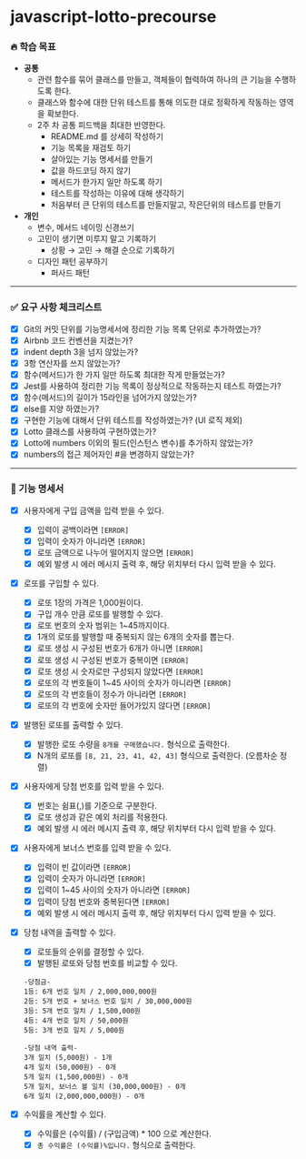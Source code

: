 # javascript-lotto-precourse

### 🔥 학습 목표

- **공통**
  - 관련 함수를 묶어 클래스를 만들고, 객체들이 협력하여 하나의 큰 기능을 수행하도록 한다.
  - 클래스와 함수에 대한 단위 테스트를 통해 의도한 대로 정확하게 작동하는 영역을 확보한다.
  - 2주 차 공통 피드백을 최대한 반영한다.
    - README.md 를 상세히 작성하기
    - 기능 목록을 재검토 하기
    - 살아있는 기능 명세서를 만들기
    - 값을 하드코딩 하지 않기
    - 메서드가 한가지 일만 하도록 하기
    - 테스트를 작성하는 이유에 대해 생각하기
    - 처음부터 큰 단위의 테스트를 만들지말고, 작은단위의 테스트를 만들기
- **개인**
  - 변수, 메서드 네이밍 신경쓰기
  - 고민이 생기면 미루지 말고 기록하기
    - 상황 → 고민 → 해결 순으로 기록하기
  - 디자인 패턴 공부하기
    - 퍼사드 패턴

---

### ✅ 요구 사항 체크리스트

- [x] Git의 커밋 단위를 기능명세서에 정리한 기능 목록 단위로 추가하였는가?
- [x] Airbnb 코드 컨벤션을 지켰는가?
- [x] indent depth 3을 넘지 않았는가?
- [x] 3항 연산자를 쓰지 않았는가?
- [x] 함수(메서드)가 한 가지 일만 하도록 최대한 작게 만들었는가?
- [x] Jest를 사용하여 정리한 기능 목록이 정상적으로 작동하는지 테스트 하였는가?
- [x] 함수(메서드)의 길이가 15라인을 넘어가지 않았는가?
- [x] else를 지양 하였는가?
- [x] 구현한 기능에 대해서 단위 테스트를 작성하였는가? (UI 로직 제외)
- [x] Lotto 클래스를 사용하여 구현하였는가?
- [x] Lotto에 numbers 이외의 필드(인스턴스 변수)를 추가하지 않았는가?
- [x] numbers의 접근 제어자인 #을 변경하지 않았는가?

---

### 🎯 기능 명세서

- [x] 사용자에게 구입 금액을 입력 받을 수 있다.
  - [x] 입력이 공백이라면 `[ERROR]`
  - [x] 입력이 숫자가 아니라면 `[ERROR]`
  - [x] 로또 금액으로 나누어 떨어지지 않으면 `[ERROR]`
  - [x] 예외 발생 시 에러 메시지 출력 후, 해당 위치부터 다시 입력 받을 수 있다.
- [x] 로또를 구입할 수 있다.
  - [x] 로또 1장의 가격은 1,000원이다.
  - [x] 구입 개수 만큼 로또를 발행할 수 있다.
  - [x] 로또 번호의 숫자 범위는 1~45까지이다.
  - [x] 1개의 로또를 발행할 때 중복되지 않는 6개의 숫자를 뽑는다.
  - [x] 로또 생성 시 구성된 번호가 6개가 아니면 `[ERROR]`
  - [x] 로또 생성 시 구성된 번호가 중복이면 `[ERROR]`
  - [x] 로또 생성 시 숫자로만 구성되지 않았다면 `[ERROR]`
  - [x] 로또의 각 번호들이 1~45 사이의 숫자가 아니라면 `[ERROR]`
  - [x] 로또의 각 번호들이 정수가 아니라면 `[ERROR]`
  - [x] 로또의 각 번호에 숫자만 들어가있지 않다면 `[ERROR]`
- [x] 발행된 로또를 출력할 수 있다.
  - [x] 발행한 로또 수량을 `8개를 구매했습니다.` 형식으로 출력한다.
  - [x] N개의 로또를 `[8, 21, 23, 41, 42, 43]` 형식으로 출력한다. (오름차순 정렬)
- [x] 사용자에게 당첨 번호를 입력 받을 수 있다.
  - [x] 번호는 쉼표(,)를 기준으로 구분한다.
  - [x] 로또 생성과 같은 예외 처리를 적용한다.
  - [x] 예외 발생 시 에러 메시지 출력 후, 해당 위치부터 다시 입력 받을 수 있다.
- [x] 사용자에게 보너스 번호를 입력 받을 수 있다.
  - [x] 입력이 빈 값이라면 `[ERROR]`
  - [x] 입력이 숫자가 아니라면 `[ERROR]`
  - [x] 입력이 1~45 사이의 숫자가 아니라면 `[ERROR]`
  - [x] 입력이 당첨 번호와 중복된다면 `[ERROR]`
  - [x] 예외 발생 시 에러 메시지 출력 후, 해당 위치부터 다시 입력 받을 수 있다.
- [x] 당첨 내역을 출력할 수 있다.

  - [x] 로또들의 순위를 결정할 수 있다.
  - [x] 발행된 로또와 당첨 번호를 비교할 수 있다.

  ```
  -당첨금-
  1등: 6개 번호 일치 / 2,000,000,000원
  2등: 5개 번호 + 보너스 번호 일치 / 30,000,000원
  3등: 5개 번호 일치 / 1,500,000원
  4등: 4개 번호 일치 / 50,000원
  5등: 3개 번호 일치 / 5,000원

  -당첨 내역 출력-
  3개 일치 (5,000원) - 1개
  4개 일치 (50,000원) - 0개
  5개 일치 (1,500,000원) - 0개
  5개 일치, 보너스 볼 일치 (30,000,000원) - 0개
  6개 일치 (2,000,000,000원) - 0개
  ```

- [x] 수익률을 계산할 수 있다.
  - [x] 수익률은 (수익률) / (구입금액) \* 100 으로 계산한다.
  - [x] `총 수익률은 (수익률)%입니다.` 형식으로 출력한다.
